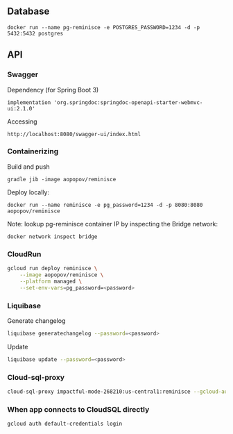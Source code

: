 ## Database
```
docker run --name pg-reminisce -e POSTGRES_PASSWORD=1234 -d -p 5432:5432 postgres
```

## API

### Swagger
Dependency (for Spring Boot 3)
```
implementation 'org.springdoc:springdoc-openapi-starter-webmvc-ui:2.1.0'
```

Accessing
```
http://localhost:8080/swagger-ui/index.html
```

### Containerizing

Build and push
```
gradle jib -image aopopov/reminisce
```

Deploy locally:
```
docker run --name reminisce -e pg_password=1234 -d -p 8080:8080 aopopov/reminisce
```

Note: lookup pg-reminisce container IP by inspecting the Bridge network:
```agsl
docker network inspect bridge
```

### CloudRun
```bash
gcloud run deploy reminisce \
    --image aopopov/reminisce \
    --platform managed \
    --set-env-vars=pg_password=<password>
```

### Liquibase

Generate changelog
```bash
liquibase generatechangelog --password=<password>
```

Update
```bash
liquibase update --password=<password>
```

### Cloud-sql-proxy
```bash
cloud-sql-proxy impactful-mode-268210:us-central1:reminisce --gcloud-auth
```

### When app connects to CloudSQL directly

```bash
gcloud auth default-credentials login
```